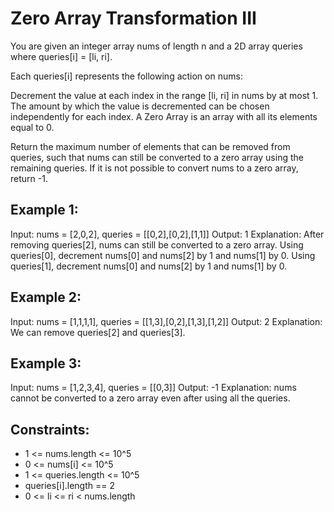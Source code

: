 # Zero Array Transformation III

You are given an integer array nums of length n and a 2D array queries where queries[i] = [li, ri].

Each queries[i] represents the following action on nums:

Decrement the value at each index in the range [li, ri] in nums by at most 1.
The amount by which the value is decremented can be chosen independently for each index.
A Zero Array is an array with all its elements equal to 0.

Return the maximum number of elements that can be removed from queries, such that nums can still be converted to a zero array using the remaining queries. If it is not possible to convert nums to a zero array, return -1.

## Example 1:

Input: nums = [2,0,2], queries = [[0,2],[0,2],[1,1]]
Output: 1
Explanation:
After removing queries[2], nums can still be converted to a zero array.
Using queries[0], decrement nums[0] and nums[2] by 1 and nums[1] by 0.
Using queries[1], decrement nums[0] and nums[2] by 1 and nums[1] by 0.

## Example 2:

Input: nums = [1,1,1,1], queries = [[1,3],[0,2],[1,3],[1,2]]
Output: 2
Explanation:
We can remove queries[2] and queries[3].

## Example 3:

Input: nums = [1,2,3,4], queries = [[0,3]]
Output: -1
Explanation:
nums cannot be converted to a zero array even after using all the queries.

## Constraints:

- 1 <= nums.length <= 10^5
- 0 <= nums[i] <= 10^5
- 1 <= queries.length <= 10^5
- queries[i].length == 2
- 0 <= li <= ri < nums.length 